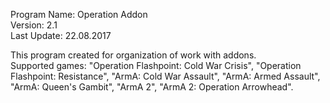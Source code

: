 Program Name: Operation Addon  
Version: 2.1  
Last Update: 22.08.2017  

This program created for organization of work with addons.  
Supported games: "Operation Flashpoint: Cold War Crisis", "Operation Flashpoint: Resistance", "ArmA: Cold War Assault", "ArmA: Armed Assault", "ArmA: Queen's Gambit", "ArmA 2", "ArmA 2: Operation Arrowhead".
